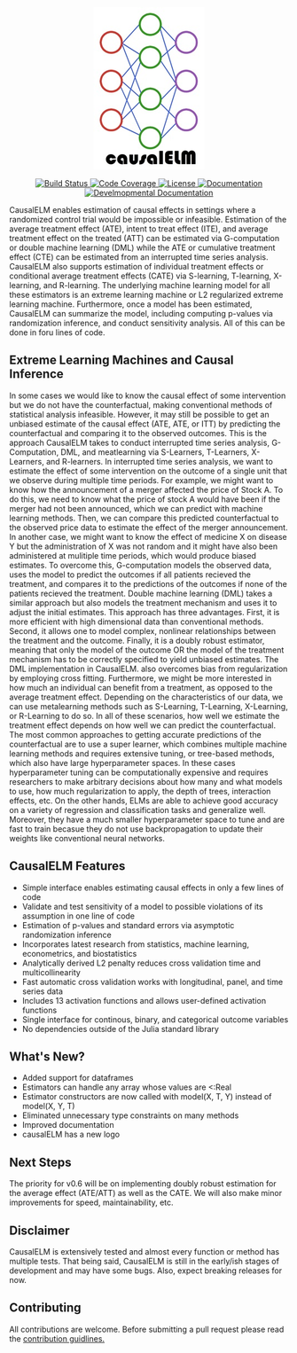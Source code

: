 <div align="center">
    <img src="https://github.com/dscolby/dscolby.github.io/blob/main/github_logo.jpg">
</div>

<p align="center">
    <a href="https://github.com/dscolby/CausalELM.jl/actions">
        <img src="https://github.com/dscolby/CausalELM.jl/actions/workflows/CI.yml/badge.svg?branch=main"
            alt="Build Status">
    </a>
    <a href="https://app.codecov.io/gh/dscolby/CausalELM.jl/tree/main/src">
        <img src="https://codecov.io/gh/dscolby/CausalELM.jl/branch/main/graph/badge.svg"
         alt="Code Coverage">
    </a>
    <a href="https://opensource.org/licenses/MIT">
        <img src="https://img.shields.io/badge/License-MIT-yelllow"
            alt="License">
    </a>
    <a href="https://dscolby.github.io/CausalELM.jl/stable">
    <img src="https://img.shields.io/badge/docs-stable-blue.svg"
         alt="Documentation">
    </a>
    <a href="https://dscolby.github.io/CausalELM.jl/dev/">
        <img src="https://img.shields.io/badge/docs-dev-blue.svg"
             alt="Develmopmental Documentation">
    </a>
</p>

<p>
CausalELM enables estimation of causal effects in settings where a randomized control trial 
would be impossible or infeasible. Estimation of the average treatment effect (ATE), intent
to treat effect (ITE), and average treatment effect on the treated (ATT) can be estimated 
via G-computation or double machine learning (DML) while the ATE or cumulative 
treatment effect (CTE) can be estimated from an interrupted time series analysis. 
CausalELM also supports estimation of individual treatment effects or conditional average 
treatment effects (CATE) via S-learning, T-learning, X-learning, and R-learning. The 
underlying machine learning model for all these estimators is an extreme learning machine or 
L2 regularized extreme learning machine. Furthermore, once a model has been estimated, 
CausalELM can summarize the model, including computing p-values via randomization inference, 
and conduct sensitivity analysis. All of this can be done in foru lines of code.
</p>

<h2>Extreme Learning Machines and Causal Inference</h2>
<p>
In some cases we would like to know the causal effect of some intervention but we do not 
have the counterfactual, making conventional methods of statistical analysis infeasible. 
However, it may still be possible to get an unbiased estimate of the causal effect (ATE, 
ATE, or ITT) by predicting the counterfactual and comparing it to the observed outcomes. 
This is the approach CausalELM takes to conduct interrupted time series analysis, 
G-Computation, DML, and meatlearning via S-Learners, T-Learners, X-Learners, and R-learners. 
In interrupted time series analysis, we want to estimate the effect of some intervention on 
the outcome of a single unit that we observe during multiple time periods. For example, we 
might want to know how the announcement of a merger affected the price of Stock A. To do 
this, we need to know what the price of stock A would have been if the merger had not been 
announced, which we can predict with machine learning methods. Then, we can compare this 
predicted counterfactual to the observed price data to estimate the effect of the merger 
announcement. In another case, we might want to know the effect of medicine X on disease Y 
but the administration of X was not random and it might have also been administered at 
mulitiple time periods, which would produce biased estimates. To overcome this, 
G-computation models the observed data, uses the model to predict the outcomes if all 
patients recieved the treatment, and compares it to the predictions of the outcomes if none 
of the patients recieved the treatment. Double machine learning (DML) takes a similar 
approach but also models the treatment mechanism and uses it to adjust the initial 
estimates. This approach has three advantages. First, it is more efficient with high 
dimensional data than conventional methods. Second, it allows one to model complex, 
nonlinear relationships between the treatment and the outcome. Finally, it is a doubly 
robust estimator, meaning that only the model of the outcome OR the model of the 
treatment mechanism has to be correctly specified to yield unbiased estimates. The DML 
implementation in CausalELM. also overcomes bias from regularization by employing cross 
fitting. Furthermore, we might be more interested in how much an individual can benefit from 
a treatment, as opposed to the average treatment effect. Depending on the characteristics of 
our data, we can use metalearning methods such as S-Learning, T-Learning, X-Learning, or 
R-Learning to do so. In all of these scenarios, how well we estimate the treatment effect 
depends on how well we can predict the counterfactual. The most common approaches to getting 
accurate predictions of the counterfactual are to use a super learner, which combines 
multiple machine learning methods and requires extensive tuning, or tree-based methods, which 
also have large hyperparameter spaces. In these cases hyperparameter tuning can be 
computationally expensive and requires researchers to make arbitrary decisions about how 
many and what models to use, how much regularization to apply, the depth of trees, 
interaction effects, etc. On the other hands, ELMs are able to achieve good accuracy on a 
variety of regression and classification tasks and generalize well. Moreover, they have a 
much smaller hyperparameter space to tune and are fast to train becasue they do not use 
backpropagation to update their weights like conventional neural networks.
</p>

<h2>CausalELM Features</h2>
<ul>
  <li>Simple interface enables estimating causal effects in only a few lines of code</li>
  <li>Validate and test sensitivity of a model to possible violations of its assumption in one line of code</li>
  <li>Estimation of p-values and standard errors via asymptotic randomization inference</li>
  <li>Incorporates latest research from statistics, machine learning, econometrics, and biostatistics</li>
  <li>Analytically derived L2 penalty reduces cross validation time and multicollinearity</li>
  <li>Fast automatic cross validation works with longitudinal, panel, and time series data</li>
  <li>Includes 13 activation functions and allows user-defined activation functions</li>
  <li>Single interface for continous, binary, and categorical outcome variables</li>
  <li>No dependencies outside of the Julia standard library</li>
</ul>

<h2>What's New?</h2>
<ul>
  <li>Added support for dataframes</li>
  <li>Estimators can handle any array whose values are <:Real</li>
  <li>Estimator constructors are now called with model(X, T, Y) instead of model(X, Y, T)</li>
  <li>Eliminated unnecessary type constraints on many methods</li>
  <li>Improved documentation</li>
  <li>causalELM has a new logo</li> 
</ul>

<h2>Next Steps</h2>
<p>
The priority for v0.6 will be on implementing doubly robust estimation for the average 
effect (ATE/ATT) as well as the CATE. We will also make minor improvements for speed, 
maintainability, etc.
</p>

<h2>Disclaimer</h2>
CausalELM is extensively tested and almost every function or method has multiple tests. That
being said, CausalELM is still in the early/ish stages of development and may have some 
bugs. Also, expect breaking releases for now.

<h2>Contributing</h2>
<p>
All contributions are welcome. Before submitting a pull request please read the  
<a href="https://dscolby.github.io/CausalELM.jl/stable/contributing/">contribution guidlines.
</p>
